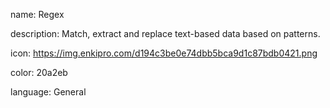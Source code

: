 name: Regex

description: Match, extract and replace text-based data based on patterns.

icon: https://img.enkipro.com/d194c3be0e74dbb5bca9d1c87bdb0421.png

color: 20a2eb

language: General
